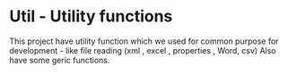 # Util - Utility functions
This project have utility function which we used for common purpose for development - like file reading (xml , excel , properties , Word, csv) 
Also have some geric functions.
